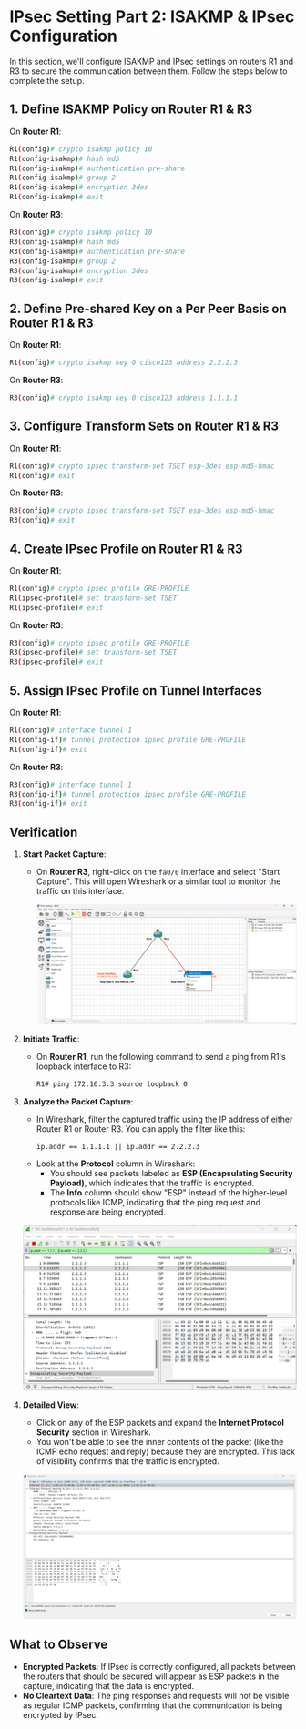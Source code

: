# IPsec Setting Part 2: ISAKMP & IPsec Configuration

In this section, we'll configure ISAKMP and IPsec settings on routers R1 and R3 to secure the communication between them. Follow the steps below to complete the setup.

## 1. Define ISAKMP Policy on Router R1 & R3

On **Router R1**:

```bash
R1(config)# crypto isakmp policy 10
R1(config-isakmp)# hash md5
R1(config-isakmp)# authentication pre-share
R1(config-isakmp)# group 2
R1(config-isakmp)# encryption 3des
R1(config-isakmp)# exit
```

On **Router R3**:

```bash
R3(config)# crypto isakmp policy 10
R3(config-isakmp)# hash md5
R3(config-isakmp)# authentication pre-share
R3(config-isakmp)# group 2
R3(config-isakmp)# encryption 3des
R3(config-isakmp)# exit
```

## 2. Define Pre-shared Key on a Per Peer Basis on Router R1 & R3

On **Router R1**:

```bash
R1(config)# crypto isakmp key 0 cisco123 address 2.2.2.3
```

On **Router R3**:

```bash
R3(config)# crypto isakmp key 0 cisco123 address 1.1.1.1
```

## 3. Configure Transform Sets on Router R1 & R3

On **Router R1**:

```bash
R1(config)# crypto ipsec transform-set TSET esp-3des esp-md5-hmac
R1(config)# exit
```

On **Router R3**:

```bash
R3(config)# crypto ipsec transform-set TSET esp-3des esp-md5-hmac
R3(config)# exit
```

## 4. Create IPsec Profile on Router R1 & R3

On **Router R1**:

```bash
R1(config)# crypto ipsec profile GRE-PROFILE
R1(ipsec-profile)# set transform-set TSET
R1(ipsec-profile)# exit
```

On **Router R3**:

```bash
R3(config)# crypto ipsec profile GRE-PROFILE
R3(ipsec-profile)# set transform-set TSET
R3(ipsec-profile)# exit
```

## 5. Assign IPsec Profile on Tunnel Interfaces

On **Router R1**:

```bash
R1(config)# interface tunnel 1
R1(config-if)# tunnel protection ipsec profile GRE-PROFILE
R1(config-if)# exit
```

On **Router R3**:

```bash
R3(config)# interface tunnel 1
R3(config-if)# tunnel protection ipsec profile GRE-PROFILE
R3(config-if)# exit
```

## Verification

1. **Start Packet Capture**:

   - On **Router R3**, right-click on the `fa0/0` interface and select "Start Capture". This will open Wireshark or a similar tool to monitor the traffic on this interface.

     ![alt text](image.png)

2. **Initiate Traffic**:

   - On **Router R1**, run the following command to send a ping from R1's loopback interface to R3:
     ```bash
     R1# ping 172.16.3.3 source loopback 0
     ```

3. **Analyze the Packet Capture**:

   - In Wireshark, filter the captured traffic using the IP address of either Router R1 or Router R3. You can apply the filter like this:
     ```
     ip.addr == 1.1.1.1 || ip.addr == 2.2.2.3
     ```
   - Look at the **Protocol** column in Wireshark:
     - You should see packets labeled as **ESP (Encapsulating Security Payload)**, which indicates that the traffic is encrypted.
     - The **Info** column should show "ESP" instead of the higher-level protocols like ICMP, indicating that the ping request and response are being encrypted.

   ![alt text](image-1.png)

4. **Detailed View**:

   - Click on any of the ESP packets and expand the **Internet Protocol Security** section in Wireshark.
   - You won't be able to see the inner contents of the packet (like the ICMP echo request and reply) because they are encrypted. This lack of visibility confirms that the traffic is encrypted.

   ![alt text](image-2.png)

## What to Observe

- **Encrypted Packets**: If IPsec is correctly configured, all packets between the routers that should be secured will appear as ESP packets in the capture, indicating that the data is encrypted.
- **No Cleartext Data**: The ping responses and requests will not be visible as regular ICMP packets, confirming that the communication is being encrypted by IPsec.
